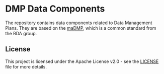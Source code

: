 # DMP Data Components

The repository contains data components related to Data Management Plans. They are based on the [maDMP](https://github.com/RDA-DMP-Common/RDA-DMP-Common-Standard), which is a common standard from the RDA group.

## License

This project is licensed under the Apache License v2.0 - see the [LICENSE](LICENSE) file for more details.
